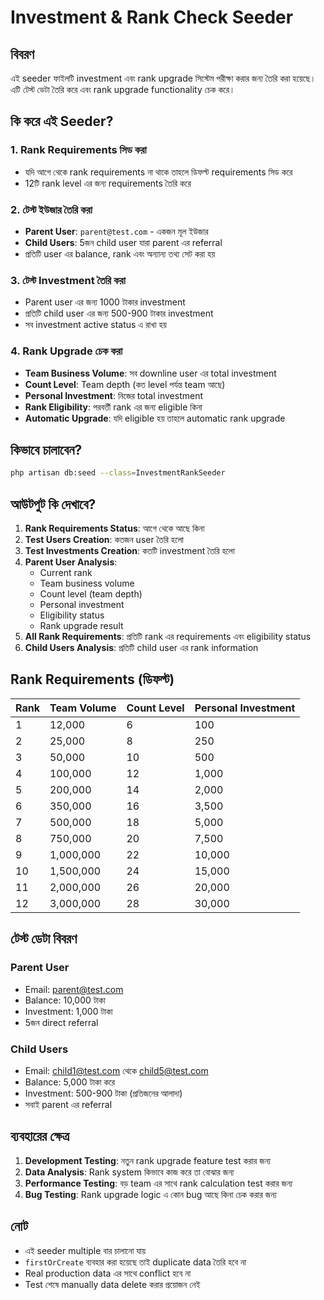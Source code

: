# Investment & Rank Check Seeder

## বিবরণ
এই seeder ফাইলটি investment এবং rank upgrade সিস্টেম পরীক্ষা করার জন্য তৈরি করা হয়েছে। এটি টেস্ট ডেটা তৈরি করে এবং rank upgrade functionality চেক করে।

## কি করে এই Seeder?

### 1. Rank Requirements সিড করা
- যদি আগে থেকে rank requirements না থাকে তাহলে ডিফল্ট requirements সিড করে
- 12টি rank level এর জন্য requirements তৈরি করে

### 2. টেস্ট ইউজার তৈরি করা
- **Parent User**: `parent@test.com` - একজন মূল ইউজার
- **Child Users**: 5জন child user যারা parent এর referral
- প্রতিটি user এর balance, rank এবং অন্যান্য তথ্য সেট করা হয়

### 3. টেস্ট Investment তৈরি করা
- Parent user এর জন্য 1000 টাকার investment
- প্রতিটি child user এর জন্য 500-900 টাকার investment
- সব investment active status এ রাখা হয়

### 4. Rank Upgrade চেক করা
- **Team Business Volume**: সব downline user এর total investment
- **Count Level**: Team depth (কত level পর্যন্ত team আছে)
- **Personal Investment**: নিজের total investment
- **Rank Eligibility**: পরবর্তী rank এর জন্য eligible কিনা
- **Automatic Upgrade**: যদি eligible হয় তাহলে automatic rank upgrade

## কিভাবে চালাবেন?

```bash
php artisan db:seed --class=InvestmentRankSeeder
```

## আউটপুট কি দেখাবে?

1. **Rank Requirements Status**: আগে থেকে আছে কিনা
2. **Test Users Creation**: কতজন user তৈরি হলো
3. **Test Investments Creation**: কতটি investment তৈরি হলো
4. **Parent User Analysis**:
   - Current rank
   - Team business volume
   - Count level (team depth)
   - Personal investment
   - Eligibility status
   - Rank upgrade result
5. **All Rank Requirements**: প্রতিটি rank এর requirements এবং eligibility status
6. **Child Users Analysis**: প্রতিটি child user এর rank information

## Rank Requirements (ডিফল্ট)

| Rank | Team Volume | Count Level | Personal Investment |
|------|-------------|-------------|--------------------|
| 1    | 12,000      | 6           | 100                |
| 2    | 25,000      | 8           | 250                |
| 3    | 50,000      | 10          | 500                |
| 4    | 100,000     | 12          | 1,000              |
| 5    | 200,000     | 14          | 2,000              |
| 6    | 350,000     | 16          | 3,500              |
| 7    | 500,000     | 18          | 5,000              |
| 8    | 750,000     | 20          | 7,500              |
| 9    | 1,000,000   | 22          | 10,000             |
| 10   | 1,500,000   | 24          | 15,000             |
| 11   | 2,000,000   | 26          | 20,000             |
| 12   | 3,000,000   | 28          | 30,000             |

## টেস্ট ডেটা বিবরণ

### Parent User
- Email: parent@test.com
- Balance: 10,000 টাকা
- Investment: 1,000 টাকা
- 5জন direct referral

### Child Users
- Email: child1@test.com থেকে child5@test.com
- Balance: 5,000 টাকা করে
- Investment: 500-900 টাকা (প্রতিজনের আলাদা)
- সবাই parent এর referral

## ব্যবহারের ক্ষেত্র

1. **Development Testing**: নতুন rank upgrade feature test করার জন্য
2. **Data Analysis**: Rank system কিভাবে কাজ করে তা বোঝার জন্য
3. **Performance Testing**: বড় team এর সাথে rank calculation test করার জন্য
4. **Bug Testing**: Rank upgrade logic এ কোন bug আছে কিনা চেক করার জন্য

## নোট

- এই seeder multiple বার চালানো যায়
- `firstOrCreate` ব্যবহার করা হয়েছে তাই duplicate data তৈরি হবে না
- Real production data এর সাথে conflict হবে না
- Test শেষে manually data delete করার প্রয়োজন নেই